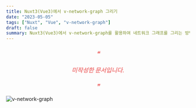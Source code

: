 ```yaml
---
title: Nuxt3(Vue3)에서 v-network-graph 그리기
date: "2023-05-05"
tags: ["Nuxt", "Vue", "v-network-graph"]
draft: false
summary: Nuxt3(Vue3)에서 v-network-graph를 활용하여 네트워크 그래프를 그리는 방법을 알아봅니다.
---
```


<div style="color:#F08080;border-radius:10px;text-align:center;">
    <h3><em><span style="color:#F08080;">❝</span></em></h3>
    <h3><em><span style="color:#F08080;">미작성한 문서입니다.</span></em></h3>
    <h3><em><span style="color:#F08080;">❞</span></em></h3>
</div>

![v-network-graph](/images/blogImg/2023-05-05-1.png)
